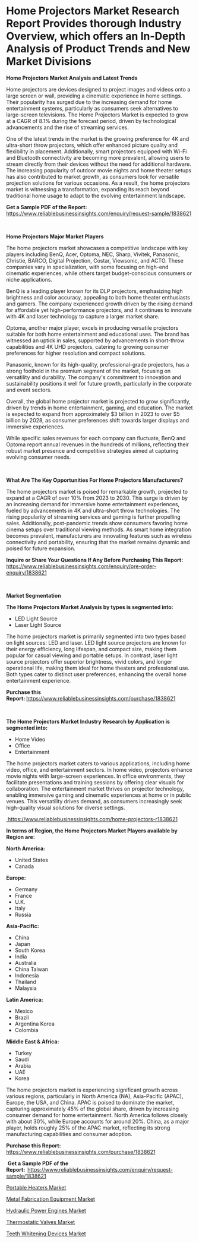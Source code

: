 <p><h1>Home Projectors Market Research Report Provides thorough Industry Overview, which offers an In-Depth Analysis of Product Trends and New Market Divisions</h1></p><p><strong>Home Projectors Market Analysis and Latest Trends</strong></p>
<p><p>Home projectors are devices designed to project images and videos onto a large screen or wall, providing a cinematic experience in home settings. Their popularity has surged due to the increasing demand for home entertainment systems, particularly as consumers seek alternatives to large-screen televisions. The Home Projectors Market is expected to grow at a CAGR of 8.1% during the forecast period, driven by technological advancements and the rise of streaming services.</p><p>One of the latest trends in the market is the growing preference for 4K and ultra-short throw projectors, which offer enhanced picture quality and flexibility in placement. Additionally, smart projectors equipped with Wi-Fi and Bluetooth connectivity are becoming more prevalent, allowing users to stream directly from their devices without the need for additional hardware. The increasing popularity of outdoor movie nights and home theater setups has also contributed to market growth, as consumers look for versatile projection solutions for various occasions. As a result, the home projectors market is witnessing a transformation, expanding its reach beyond traditional home usage to adapt to the evolving entertainment landscape.</p></p>
<p><strong>Get a Sample PDF of the Report:&nbsp;</strong> <a href="https://www.reliablebusinessinsights.com/enquiry/request-sample/1838621?utm_campaign=1138&utm_medium=2&utm_source=Github&utm_content=ia&utm_term=22022025&utm_id=home-projectors">https://www.reliablebusinessinsights.com/enquiry/request-sample/1838621</a></p>
<p>&nbsp;</p>
<p><strong>Home Projectors Major Market Players</strong></p>
<p><p>The home projectors market showcases a competitive landscape with key players including BenQ, Acer, Optoma, NEC, Sharp, Vivitek, Panasonic, Christie, BARCO, Digital Projection, Costar, Viewsonic, and ACTO. These companies vary in specialization, with some focusing on high-end cinematic experiences, while others target budget-conscious consumers or niche applications.</p><p>BenQ is a leading player known for its DLP projectors, emphasizing high brightness and color accuracy, appealing to both home theater enthusiasts and gamers. The company experienced growth driven by the rising demand for affordable yet high-performance projectors, and it continues to innovate with 4K and laser technology to capture a larger market share.</p><p>Optoma, another major player, excels in producing versatile projectors suitable for both home entertainment and educational uses. The brand has witnessed an uptick in sales, supported by advancements in short-throw capabilities and 4K UHD projectors, catering to growing consumer preferences for higher resolution and compact solutions.</p><p>Panasonic, known for its high-quality, professional-grade projectors, has a strong foothold in the premium segment of the market, focusing on versatility and durability. The company's commitment to innovation and sustainability positions it well for future growth, particularly in the corporate and event sectors.</p><p>Overall, the global home projector market is projected to grow significantly, driven by trends in home entertainment, gaming, and education. The market is expected to expand from approximately $3 billion in 2023 to over $5 billion by 2028, as consumer preferences shift towards larger displays and immersive experiences.</p><p>While specific sales revenues for each company can fluctuate, BenQ and Optoma report annual revenues in the hundreds of millions, reflecting their robust market presence and competitive strategies aimed at capturing evolving consumer needs.</p></p>
<p>&nbsp;</p>
<p><strong>What Are The Key Opportunities For Home Projectors Manufacturers?</strong></p>
<p><p>The home projectors market is poised for remarkable growth, projected to expand at a CAGR of over 10% from 2023 to 2030. This surge is driven by an increasing demand for immersive home entertainment experiences, fueled by advancements in 4K and ultra-short throw technologies. The rising popularity of streaming services and gaming is further propelling sales. Additionally, post-pandemic trends show consumers favoring home cinema setups over traditional viewing methods. As smart home integration becomes prevalent, manufacturers are innovating features such as wireless connectivity and portability, ensuring that the market remains dynamic and poised for future expansion.</p></p>
<p><strong>Inquire or Share Your Questions If Any Before Purchasing This Report:</strong> <a href="https://www.reliablebusinessinsights.com/enquiry/pre-order-enquiry/1838621?utm_campaign=1138&utm_medium=2&utm_source=Github&utm_content=ia&utm_term=22022025&utm_id=home-projectors">https://www.reliablebusinessinsights.com/enquiry/pre-order-enquiry/1838621</a></p>
<p>&nbsp;</p>
<p><strong>Market Segmentation</strong></p>
<p><strong>The Home Projectors Market Analysis by types is segmented into:</strong></p>
<p><ul><li>LED Light Source</li><li>Laser Light Source</li></ul></p>
<p><p>The home projectors market is primarily segmented into two types based on light sources: LED and laser. LED light source projectors are known for their energy efficiency, long lifespan, and compact size, making them popular for casual viewing and portable setups. In contrast, laser light source projectors offer superior brightness, vivid colors, and longer operational life, making them ideal for home theaters and professional use. Both types cater to distinct user preferences, enhancing the overall home entertainment experience.</p></p>
<p><strong>Purchase this Report:&nbsp;</strong><a href="https://www.reliablebusinessinsights.com/purchase/1838621?utm_campaign=1138&utm_medium=2&utm_source=Github&utm_content=ia&utm_term=22022025&utm_id=home-projectors">https://www.reliablebusinessinsights.com/purchase/1838621</a></p>
<p>&nbsp;</p>
<p><strong>The Home Projectors Market Industry Research by Application is segmented into:</strong></p>
<p><ul><li>Home Video</li><li>Office</li><li>Entertainment</li></ul></p>
<p><p>The home projectors market caters to various applications, including home video, office, and entertainment sectors. In home video, projectors enhance movie nights with large-screen experiences. In office environments, they facilitate presentations and training sessions by offering clear visuals for collaboration. The entertainment market thrives on projector technology, enabling immersive gaming and cinematic experiences at home or in public venues. This versatility drives demand, as consumers increasingly seek high-quality visual solutions for diverse settings.</p></p>
<p><a href="https://www.reliablebusinessinsights.com/home-projectors-r1838621?utm_campaign=1138&utm_medium=2&utm_source=Github&utm_content=ia&utm_term=22022025&utm_id=home-projectors">&nbsp;https://www.reliablebusinessinsights.com/home-projectors-r1838621</a></p>
<p><strong>In terms of Region, the Home Projectors Market Players available by Region are:</strong></p>
<p>
    <p> <strong> North America: </strong>
        <ul>
            <li>United States</li>
            <li>Canada</li>
        </ul>
        </p> 
    <p> <strong> Europe: </strong>
        <ul>
            <li>Germany</li>
            <li>France</li>
            <li>U.K.</li>
            <li>Italy</li>
            <li>Russia</li>
        </ul>
        </p> 
    <p> <strong> Asia-Pacific: </strong>
        <ul>
            <li>China</li>
            <li>Japan</li>
            <li>South Korea</li>
            <li>India</li>
            <li>Australia</li>
            <li>China Taiwan</li>
            <li>Indonesia</li>
            <li>Thailand</li>
            <li>Malaysia</li>
        </ul>
        </p> 
    <p> <strong> Latin America: </strong>
        <ul>
            <li>Mexico</li>
            <li>Brazil</li>
            <li>Argentina Korea</li>
            <li>Colombia</li>
        </ul>
        </p> 
    <p> <strong> Middle East & Africa: </strong>
        <ul>
            <li>Turkey</li>
            <li>Saudi</li>
            <li>Arabia</li>
            <li>UAE</li>
            <li>Korea</li>
        </ul>
    </p>
    </p>
<p><p>The home projectors market is experiencing significant growth across various regions, particularly in North America (NA), Asia-Pacific (APAC), Europe, the USA, and China. APAC is poised to dominate the market, capturing approximately 45% of the global share, driven by increasing consumer demand for home entertainment. North America follows closely with about 30%, while Europe accounts for around 20%. China, as a major player, holds roughly 25% of the APAC market, reflecting its strong manufacturing capabilities and consumer adoption.</p></p>
<p><strong>Purchase this Report: </strong><a href="https://www.reliablebusinessinsights.com/purchase/1838621?utm_campaign=1138&utm_medium=2&utm_source=Github&utm_content=ia&utm_term=22022025&utm_id=home-projectors">https://www.reliablebusinessinsights.com/purchase/1838621</a></p>
<p>&nbsp;<strong>Get a Sample PDF of the Report:&nbsp;&nbsp;</strong><a href="https://www.reliablebusinessinsights.com/enquiry/request-sample/1838621?utm_campaign=1138&utm_medium=2&utm_source=Github&utm_content=ia&utm_term=22022025&utm_id=home-projectors">https://www.reliablebusinessinsights.com/enquiry/request-sample/1838621</a></p>
<p><strong></strong></p>
<p><p><a href="https://github.com/osamhcombre/Market-Research-Report-List-1/blob/main/portable-heaters-market.md?utm_campaign=1138&utm_medium=2&utm_source=Github&utm_content=ia&utm_term=22022025&utm_id=home-projectors">Portable Heaters Market</a></p><p><a href="https://github.com/khanyearimse/Market-Research-Report-List-1/blob/main/metal-fabrication-equipment-market.md?utm_campaign=1138&utm_medium=2&utm_source=Github&utm_content=ia&utm_term=22022025&utm_id=home-projectors">Metal Fabrication Equipment Market</a></p><p><a href="https://github.com/cobinaydin13/Market-Research-Report-List-1/blob/main/hydraulic-power-engines-market.md?utm_campaign=1138&utm_medium=2&utm_source=Github&utm_content=ia&utm_term=22022025&utm_id=home-projectors">Hydraulic Power Engines Market</a></p><p><a href="https://github.com/mehakmiamid1/Market-Research-Report-List-1/blob/main/thermostatic-valves-market.md?utm_campaign=1138&utm_medium=2&utm_source=Github&utm_content=ia&utm_term=22022025&utm_id=home-projectors">Thermostatic Valves Market</a></p><p><a href="https://github.com/tygelusnernb/Market-Research-Report-List-1/blob/main/teeth-whitening-devices-market.md?utm_campaign=1138&utm_medium=2&utm_source=Github&utm_content=ia&utm_term=22022025&utm_id=home-projectors">Teeth Whitening Devices Market</a></p></p>
